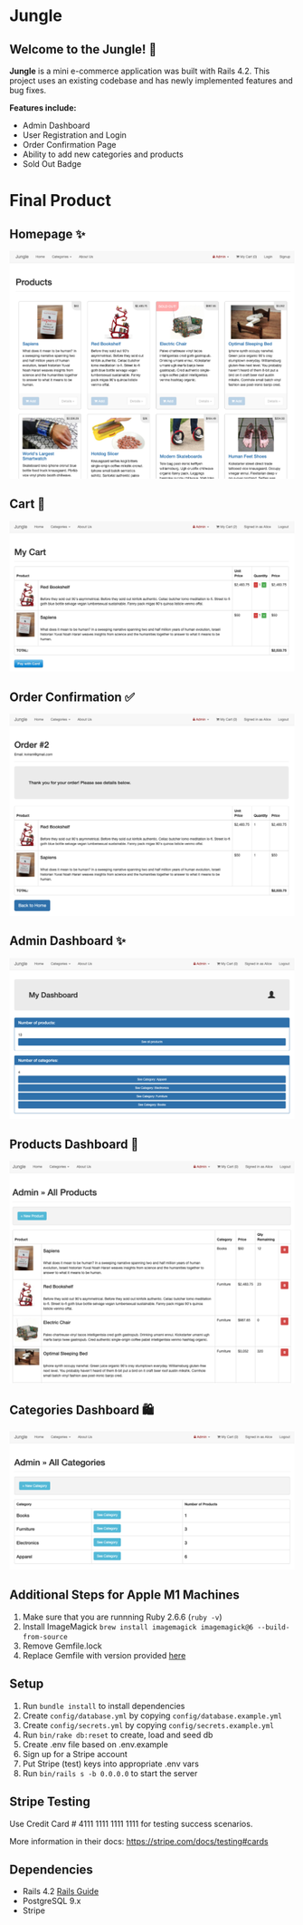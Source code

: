 # Jungle

## Welcome to the Jungle! 🦥

**Jungle** is a mini e-commerce application was built with Rails 4.2. This project uses an existing codebase and has newly implemented features and bug fixes.

**Features include:**
* Admin Dashboard
* User Registration and Login
* Order Confirmation Page
* Ability to add new categories and products
* Sold Out Badge

# Final Product

## Homepage ✨
!["Homepage"](/docs/homepage.png)
## Cart 🛒
!["My Cart"](/docs/my-cart.png)
## Order Confirmation ✅
!["Order Confirmation"](/docs/orders-confirm.png)
## Admin Dashboard ✨ 
!["Admin Dashboard"](/docs/admin-dash.png)
## Products Dashboard 👗
!["Products Dashboard"](/docs/products-dash.png)
## Categories Dashboard 🛍
!["Categories Dashboard"](/docs/categories-dash.png)

## Additional Steps for Apple M1 Machines

1. Make sure that you are runnning Ruby 2.6.6 (`ruby -v`)
1. Install ImageMagick `brew install imagemagick imagemagick@6 --build-from-source`
2. Remove Gemfile.lock
3. Replace Gemfile with version provided [here](https://gist.githubusercontent.com/FrancisBourgouin/831795ae12c4704687a0c2496d91a727/raw/ce8e2104f725f43e56650d404169c7b11c33a5c5/Gemfile)

## Setup

1. Run `bundle install` to install dependencies
2. Create `config/database.yml` by copying `config/database.example.yml`
3. Create `config/secrets.yml` by copying `config/secrets.example.yml`
4. Run `bin/rake db:reset` to create, load and seed db
5. Create .env file based on .env.example
6. Sign up for a Stripe account
7. Put Stripe (test) keys into appropriate .env vars
8. Run `bin/rails s -b 0.0.0.0` to start the server

## Stripe Testing

Use Credit Card # 4111 1111 1111 1111 for testing success scenarios.

More information in their docs: <https://stripe.com/docs/testing#cards>

## Dependencies

* Rails 4.2 [Rails Guide](http://guides.rubyonrails.org/v4.2/)
* PostgreSQL 9.x
* Stripe
